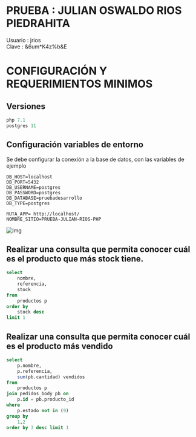 ## 
PRUEBA : JULIAN OSWALDO RIOS PIEDRAHITA 
============
Usuario : jrios <br>
Clave : &6um*K4z%b&E
## 
CONFIGURACIÓN Y REQUERIMIENTOS MINIMOS 
============

## Versiones
```php 
php 7.1
postgres 11 
```

## Configuración variables de entorno
Se debe configurar la conexión a la base de datos, con las variables de ejemplo

```env
DB_HOST=localhost
DB_PORT=5432
DB_USERNAME=postgres
DB_PASSWORD=postgres
DB_DATABASE=pruebadesarrollo
DB_TYPE=postgres

RUTA_APP= http://localhost/
NOMBRE_SITIO=PRUEBA-JULIAN-RIOS-PHP

```
![img](https://avatars.githubusercontent.com/u/58895539?v=4)

## Realizar  una  consulta  que  permita  conocer  cuál  es  el  producto  que  más  stock  tiene.
```sql
select
	nombre,
	referencia,
	stock
from
	productos p
order by
	stock desc
limit 1
```

## Realizar una  consulta  que  permita  conocer  cuál  es  el  producto más vendido
```sql
select
	p.nombre,
	p.referencia,
	sum(pb.cantidad) vendidos
from
	productos p
join pedidos_body pb on
	p.id = pb.producto_id
where
	p.estado not in (9)
group by
	1,2
order by 3 desc limit 1
```